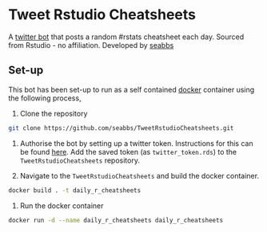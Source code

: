 Tweet Rstudio Cheatsheets
==========

A [twitter bot](https://twitter.com/https://twitter.com/daily_r_sheets) that posts a random #rstats cheatsheet each day. Sourced from Rstudio - no affiliation. Developed by [seabbs](https://github.com/seabbs)

Set-up
------

This bot has been set-up to run as a self contained [docker](https://www.docker.com) container using the following process,

1. Clone the repository

``` bash
git clone https://github.com/seabbs/TweetRstudioCheatsheets.git
```

1. Authorise the bot by setting up a twitter token. Instructions for this can be found [here](https://cran.r-project.org/web/packages/rtweet/vignettes/auth.html). Add the saved token (as `twitter_token.rds`) to the `TweetRstudioCheatsheets` repository.

1. Navigate to the `TweetRstudioCheatsheets` and build the docker container.

``` bash
docker build . -t daily_r_cheatsheets
```

1. Run the docker container

``` bash
docker run -d --name daily_r_cheatsheets daily_r_cheatsheets
```
